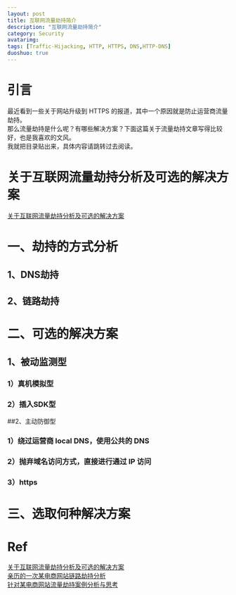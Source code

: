 ```yaml
---
layout: post
title: 互联网流量劫持简介
description: "互联网流量劫持简介"
category: Security
avatarimg:
tags: [Traffic-Hijacking, HTTP, HTTPS, DNS,HTTP-DNS]
duoshuo: true
---
```


# 引言
最近看到一些关于网站升级到 HTTPS 的报道，其中一个原因就是防止运营商流量劫持。  
那么流量劫持是什么呢？有哪些解决方案？下面这篇关于流量劫持文章写得比较好，也是我喜欢的文风。  
我就把目录贴出来，具体内容请跳转过去阅读。

# 关于互联网流量劫持分析及可选的解决方案

[关于互联网流量劫持分析及可选的解决方案](http://www.jianshu.com/p/eff9553c8b64#)

# 一、劫持的方式分析  
## 1、DNS劫持
## 2、链路劫持

# 二、可选的解决方案

## 1、被动监测型
### 1）真机模拟型
###  2）插入SDK型

##2、主动防御型
### 1）绕过运营商 local DNS，使用公共的 DNS
### 2）抛弃域名访问方式，直接进行通过 IP 访问
### 3）https

# 三、选取何种解决方案

# Ref
[关于互联网流量劫持分析及可选的解决方案](http://www.jianshu.com/p/eff9553c8b64#)  
[亲历的一次某电商网站链路劫持分析](http://www.jianshu.com/p/0397a89057a9)  
[针对某电商网站流量劫持案例分析与思考](http://www.freebuf.com/vuls/62561.html)  
